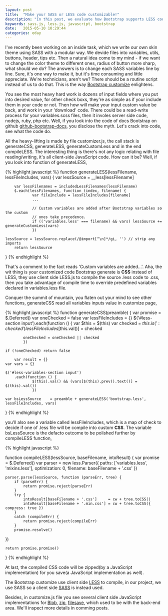```yaml
---
layout: post
title:  "Make your SASS or LESS code customizable!"
description: "In this post, we evaluate how Bootstrap supports LESS code customizable with pure client side JavaScript."
keywords: sass.js, less.js, javascript, bootstrap
date:   2015-05-10 10:29:44
categories: eday 
---
```

I've recently been working on an inside task, which we write our own skin theme using SASS with a modular way. We devide files into variables, utils, buttons, header, tips etc. Then a natural idea come to my mind - if we want to change the color theme to different ones, radius of button more sharp, what should we do? The answers is to change each SASS variables line by line. Sure, it's one way to make it, but it's time consuming and little appreciate. We're technicians, aren't we?
There should be a routine script instead of us to do that. This is the way [Bootstrap customize][bootstrap-customize] enlightens.

You see the most heavy hard work is dozens of input fields where you put into desired value, for other check boxs, they're as simple as if your include them in your code or not. Then how will make your input custom value be back, and work in your 'download' code. There could be a read-write process for your variables.scss files, then it involes server side code, nodejs, ruby, php etc. Well, if you look into the code of docs Bootstrap on github [github-bootstrap-docs], you disclose
the myth. Let's crack into code, see what the code do.

All the heavy-lifting is made by file customizer.js, the call stack is generateCSS, generateLESS, generateCustomLess and in the end compileLESS. The interesting thing is there's not any logic relating with file reading/writing, it's all client-side JavaScript code. How can it be? Well, if you look into function of generateLESS, 

{% highlight javascript %}
function generateLESS(lessFilename, lessFileIncludes, vars) {
    var lessSource = __less[lessFilename]

        var lessFilenames = includedLessFilenames(lessFilename)
        $.each(lessFilenames, function (index, filename) {
                var fileInclude = lessFileIncludes[filename]
                ...

                // Custom variables are added after Bootstrap variables so the custom
                // ones take precedence.
                if (('variables.less' === filename) && vars) lessSource += generateCustomLess(vars)
                })

    lessSource = lessSource.replace(/@import[^\n]*/gi, '') // strip any imports
        return lessSource
}
{% endhighlight %}

That's a comment to the fact reads 'Custom variables are added...'. Aha, the wit thing is your customized code Bootstrap generate is <b>CSS</b> instead of LESS, they use client side LESS.js to compile the source .less code to .css, then you take advantage of compile time to override predefined variables declared in variables.less file.

Conquer the summit of mountain, you flaten out your mind to see other functions, generateCSS read all variables inputs value in customize page,

{% highlight javascript %}
function generateCSS(preamble) {
    var promise = $.Deferred()
        var oneChecked = false
        var lessFileIncludes = {}
    $('#less-section input').each(function () {
            var $this = $(this)
            var checked = $this.is(':checked')
            lessFileIncludes[$this.val()] = checked

            oneChecked = oneChecked || checked
            })

    if (!oneChecked) return false

        var result = {}
    var vars = {}

    $('#less-variables-section input')
        .each(function () {
                $(this).val() && (vars[$(this).prev().text()] = $(this).val())
                })

    var bsLessSource    = preamble + generateLESS('bootstrap.less', lessFileIncludes, vars)
}
{% endhighlight %}

you'll also see a variable called lessFileIncludes, which is a map of check to decide if one of .less file will be compile into custom <b>CSS</b>. The variable bsLessSource is the defacto outcome to be polished further by compileLESS function,

{% highlight javascript %}

function compileLESS(lessSource, baseFilename, intoResult) {
    var promise = $.Deferred()
        var parser = new less.Parser({
            paths: ['variables.less', 'mixins.less'],
            optimization: 0,
            filename: baseFilename + '.css'
        })

    parser.parse(lessSource, function (parseErr, tree) {
        if (parseErr) {
            return promise.reject(parseErr)
        }
        try {
            intoResult[baseFilename + '.css']     = cw + tree.toCSS()
            intoResult[baseFilename + '.min.css'] = cw + tree.toCSS({ compress: true })
        }
        catch (compileErr) {
            return promise.reject(compileErr)
        }
        promise.resolve()
   })

    return promise.promise()
}
{% endhighlight %}

At last, the compiled CSS code will be zipped(by a JavaScript implementation) for you save(a JavaScript implementation as well).

The Bootstrap customize use client side [LESS][less.js] to compile, in our project, we use SASS so a client side [SASS][sass.js] is instead used.

Besides, in customize.js file you see several client side JavaScript implementations for [Blob][blob.js], [zip][jszip.js], [filesave][filesaver.js], which used to be with the back-end area. We'll inspect more details in comming posts.

[bootstrap-customize]: http://getbootstrap.com/customize 
[github-bootstrap-docs]: https://github.com/twbs/bootstrap/tree/master/docs
[less.js]: http://lesscss.org
[sass.js]: https://github.com/medialize/sass.js
[blob.js]: https://github.com/dsamarin
[jszip.js]: http://stuartk.com/jszip
[filesaver.js]: https://github.com/eligrey/FileSaver.js 

